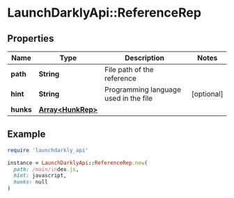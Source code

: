 # LaunchDarklyApi::ReferenceRep

## Properties

| Name | Type | Description | Notes |
| ---- | ---- | ----------- | ----- |
| **path** | **String** | File path of the reference |  |
| **hint** | **String** | Programming language used in the file | [optional] |
| **hunks** | [**Array&lt;HunkRep&gt;**](HunkRep.md) |  |  |

## Example

```ruby
require 'launchdarkly_api'

instance = LaunchDarklyApi::ReferenceRep.new(
  path: /main/index.js,
  hint: javascript,
  hunks: null
)
```

